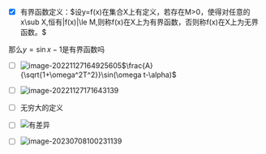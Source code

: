 - [x] 有界函数定义：$设y=f(x)在集合X上有定义，若存在M>0，使得对任意的x\sub X,恒有|f(x)|\le M,则称f(x)在X上为有界函数，否则称f(x)在X上为无界函数。$

那么$y=\sin x-1$是有界函数吗

- [ ] ![image-20221127164925605](http://cdn.nidhogg-110.cn/typora/image-20221127164925605.png)$\frac{A}{\sqrt{1+\omega^2T^2}}\sin(\omega t-\alpha)$

- [ ] ![image-20221127171643139](http://cdn.nidhogg-110.cn/typora/image-20221127171643139.png)

- [ ] 无穷大的定义

  

- [ ] ![有差异](http://cdn.nidhogg-110.cn/typora/image-20230327094747526.png)

- [ ]  ![image-20230708100231139](http://cdn.nidhogg-110.cn/typora/image-20230708100231139.png)

